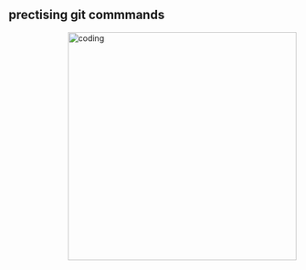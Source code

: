 ## prectising git commmands
<img align="right" alt="coding" width="400" src="https://gist.github.com/moonheekim0118/bcbbb9c2fd8c477027617a67e0ec812f/raw/2c15614ff01ff7518bcd6da526939644c8324e11/octocat.gif">